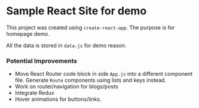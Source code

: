 # Sample React Site for demo

This project was created using `create-react-app`. The purpose is for homepage demo.

All the data is stored in `data.js` for demo reason.

### Potential Improvements

- Move React Router code block in side `App.js` into a different component file. Generate `Route` components using lists and keys instead.
- Work on router/navigation for blogs/posts
- Integrate Redux
- Hover animations for buttons/links.